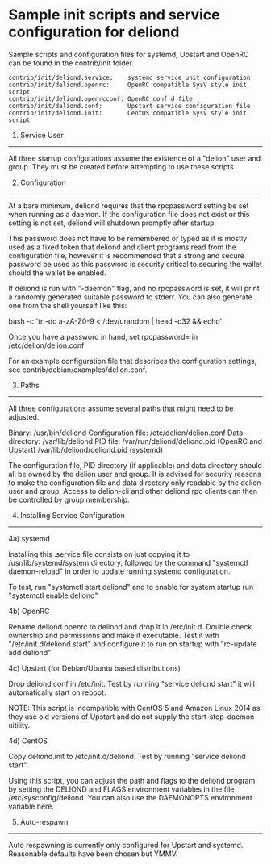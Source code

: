 Sample init scripts and service configuration for deliond
==========================================================

Sample scripts and configuration files for systemd, Upstart and OpenRC
can be found in the contrib/init folder.

    contrib/init/deliond.service:    systemd service unit configuration
    contrib/init/deliond.openrc:     OpenRC compatible SysV style init script
    contrib/init/deliond.openrcconf: OpenRC conf.d file
    contrib/init/deliond.conf:       Upstart service configuration file
    contrib/init/deliond.init:       CentOS compatible SysV style init script

1. Service User
---------------------------------

All three startup configurations assume the existence of a "delion" user
and group.  They must be created before attempting to use these scripts.

2. Configuration
---------------------------------

At a bare minimum, deliond requires that the rpcpassword setting be set
when running as a daemon.  If the configuration file does not exist or this
setting is not set, deliond will shutdown promptly after startup.

This password does not have to be remembered or typed as it is mostly used
as a fixed token that deliond and client programs read from the configuration
file, however it is recommended that a strong and secure password be used
as this password is security critical to securing the wallet should the
wallet be enabled.

If deliond is run with "-daemon" flag, and no rpcpassword is set, it will
print a randomly generated suitable password to stderr.  You can also
generate one from the shell yourself like this:

bash -c 'tr -dc a-zA-Z0-9 < /dev/urandom | head -c32 && echo'

Once you have a password in hand, set rpcpassword= in /etc/delion/delion.conf

For an example configuration file that describes the configuration settings,
see contrib/debian/examples/delion.conf.

3. Paths
---------------------------------

All three configurations assume several paths that might need to be adjusted.

Binary:              /usr/bin/deliond
Configuration file:  /etc/delion/delion.conf
Data directory:      /var/lib/deliond
PID file:            /var/run/deliond/deliond.pid (OpenRC and Upstart)
                     /var/lib/deliond/deliond.pid (systemd)

The configuration file, PID directory (if applicable) and data directory
should all be owned by the delion user and group.  It is advised for security
reasons to make the configuration file and data directory only readable by the
delion user and group.  Access to delion-cli and other deliond rpc clients
can then be controlled by group membership.

4. Installing Service Configuration
-----------------------------------

4a) systemd

Installing this .service file consists on just copying it to
/usr/lib/systemd/system directory, followed by the command
"systemctl daemon-reload" in order to update running systemd configuration.

To test, run "systemctl start deliond" and to enable for system startup run
"systemctl enable deliond"

4b) OpenRC

Rename deliond.openrc to deliond and drop it in /etc/init.d.  Double
check ownership and permissions and make it executable.  Test it with
"/etc/init.d/deliond start" and configure it to run on startup with
"rc-update add deliond"

4c) Upstart (for Debian/Ubuntu based distributions)

Drop deliond.conf in /etc/init.  Test by running "service deliond start"
it will automatically start on reboot.

NOTE: This script is incompatible with CentOS 5 and Amazon Linux 2014 as they
use old versions of Upstart and do not supply the start-stop-daemon uitility.

4d) CentOS

Copy deliond.init to /etc/init.d/deliond. Test by running "service deliond start".

Using this script, you can adjust the path and flags to the deliond program by
setting the DELIOND and FLAGS environment variables in the file
/etc/sysconfig/deliond. You can also use the DAEMONOPTS environment variable here.

5. Auto-respawn
-----------------------------------

Auto respawning is currently only configured for Upstart and systemd.
Reasonable defaults have been chosen but YMMV.
